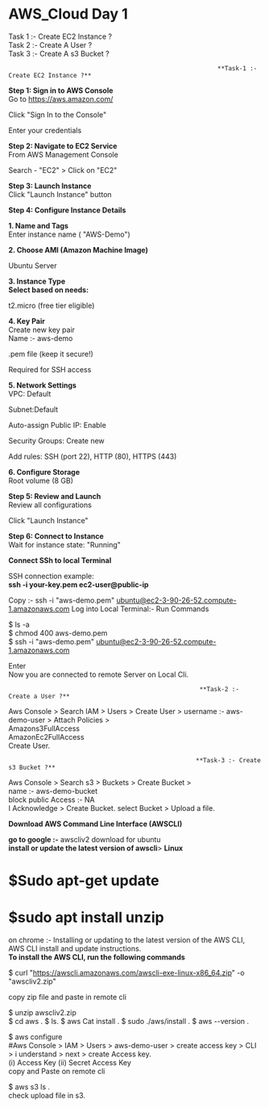 # AWS_Cloud Day 1
Task 1 :- Create EC2 Instance ? </br>
Task 2 :- Create A User ? </br>
Task 3 :- Create A s3 Bucket ?

                                                              **Task-1 :- Create EC2 Instance ?**

**Step 1: Sign in to AWS Console** </br>
Go to https://aws.amazon.com/

Click "Sign In to the Console"

Enter your credentials

**Step 2: Navigate to EC2 Service**</br>
From AWS Management Console

Search - "EC2" > Click on "EC2"

**Step 3: Launch Instance**</br>
Click "Launch Instance" button

**Step 4: Configure Instance Details**

**1. Name and Tags**</br>
Enter instance name ( "AWS-Demo")

**2. Choose AMI (Amazon Machine Image)** </br>

Ubuntu Server

**3. Instance Type </br>
Select based on needs:** </br>

t2.micro (free tier eligible)

**4. Key Pair** </br>
Create new key pair </br>
Name :- aws-demo

.pem file (keep it secure!) </br>

Required for SSH access </br>

**5. Network Settings** </br>
VPC: Default

Subnet:Default

Auto-assign Public IP: Enable

Security Groups: Create new

Add rules: SSH (port 22), HTTP (80), HTTPS (443)

**6. Configure Storage** </br>
Root volume (8 GB)

**Step 5: Review and Launch** </br>
Review all configurations </br>

Click "Launch Instance"

**Step 6: Connect to Instance** </br>
Wait for instance state: "Running"

**Connect SSh to local Terminal** </br>

SSH connection example: </br>
**ssh -i your-key.pem ec2-user@public-ip** 


 Copy :- ssh -i "aws-demo.pem" ubuntu@ec2-3-90-26-52.compute-1.amazonaws.com
Log into Local Terminal:- Run Commands

$ ls -a </br>
$ chmod 400 aws-demo.pem </br>
$ ssh -i "aws-demo.pem" ubuntu@ec2-3-90-26-52.compute-1.amazonaws.com </br>

Enter </br>
Now you are connected to remote Server on Local Cli.


                                                         **Task-2 :- Create a User ?**

Aws Console > Search IAM > Users > Create User > username :- aws-demo-user > Attach Policies > </br>
Amazons3FullAccess </br>
AmazonEc2FullAccess </br>
Create User.

                                                        **Task-3 :- Create s3 Bucket ?**
Aws Console > Search s3 > Buckets > Create Bucket > </br>
name :- aws-demo-bucket </br>
block public Access :- NA </br>
I Acknowledge > Create Bucket.
select Bucket > Upload a file.

**Download AWS Command Line Interface (AWSCLI)**

**go to google :-** awscliv2 download for ubuntu</br>
**install or update the latest version of awscli**> 
**Linux**

# $Sudo apt-get update
# $sudo apt install unzip

on chrome :- Installing or updating to the latest version of the AWS CLI,</br>
AWS CLI install and update instructions.</br>
**To install the AWS CLI, run the following commands**</br>

$ curl "https://awscli.amazonaws.com/awscli-exe-linux-x86_64.zip" -o "awscliv2.zip" </br>

copy zip file and paste in remote cli </br>

$ unzip awscliv2.zip </br>
$ cd aws .
$ ls.
$ aws Cat install  .
$ sudo ./aws/install  .
$ aws --version  .

$ aws configure </br>
#Aws Console > IAM > Users > aws-demo-user > create access key > CLI > i understand > next > create Access key.</br>
(i) Access Key   (ii) Secret Access Key </br>
copy and Paste on remote cli </br>

$ aws s3 ls  . </br>
check upload file in s3.



